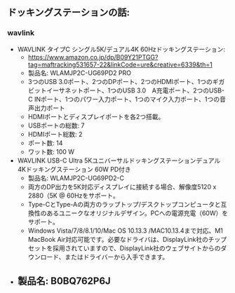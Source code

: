 ## ドッキングステーションの話:

### wavlink

- WAVLINK タイプC シングル5K/デュアル4K 60Hzドッキングステーション:
  - https://www.amazon.co.jp/dp/B09Y21PTGG?tag=maftracking531657-22&linkCode=ure&creative=6339&th=1
  - 製品名: WLAMJP2C-UG69PD2 PRO
  - 3つのUSB 3.0ポート、2つのDPポート、2つのHDMIポート、1つのギガビットイーサネットポート、1つのUSB 3.0　A充電ポート、2つのUSB-C INポート、1つのパワー入力ポート、1つのマイク入力ポート、1つの音声出力ポート
  - HDMIポートとディスプレイポートを各2つ搭載。
  - USBポートの総数: 7
  - HDMIポート総数: 2
  - ポート数: 14
  - ワット数: 100 W
- WAVLINK USB-C Ultra 5Kユニバーサルドッキングステーションデュアル4Kドッキングステーション 60W PD付き
  - 製品名: WLAMJP2C-UG69PD2-C
  - 両方のDP出力を5K対応ディスプレイに接続する場合、解像度5120 x 2880（5K @ 60Hzをサポート。
  - Type-CとType-Aの両方のラップトップ/デスクトップコンピュータと互換性のあるユニークなオリジナルデザイン。PCへの電源充電（60W）をサポート。
  - Windows Vista/7/8/8.1/10/Mac OS 10.13.3 /MAC10.13.4まで対応、M1 MacBook Air対応可能です。必要なドライバは、DisplayLink社のチップセットを採用されていますので、DisplayLink社のウェブサイトからのダウンロード、またはドライバーから入手できます。
- ## 製品名: B0BQ762P6J
